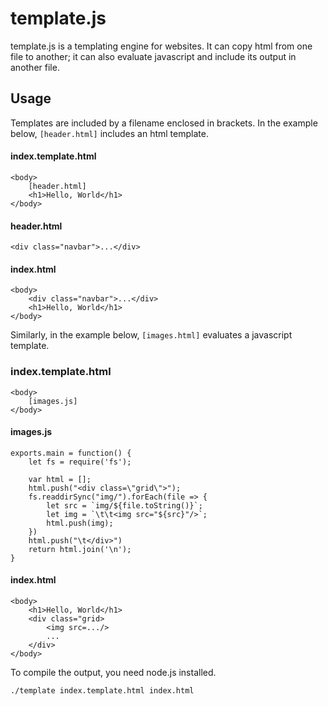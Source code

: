 # template.js
template.js is a templating engine for websites. It can copy html from one file to another; it can also evaluate javascript and include its output in another file. 

## Usage
Templates are included by a filename enclosed in brackets. In the example below, `[header.html]` includes an html template.

#### index.template.html
```
<body>
	[header.html]
	<h1>Hello, World</h1>
</body>
```

#### header.html
```
<div class="navbar">...</div>
```

#### index.html
```
<body>
	<div class="navbar">...</div>
	<h1>Hello, World</h1>
</body>
```

Similarly, in the example below, `[images.html]` evaluates a javascript template.

### index.template.html
```
<body>
	[images.js]
</body>
```

#### images.js
```
exports.main = function() {
	let fs = require('fs');

	var html = [];
	html.push("<div class=\"grid\">");
	fs.readdirSync("img/").forEach(file => {
		let src = `img/${file.toString()}`;
		let img = `\t\t<img src="${src}"/>`;
		html.push(img);
	})
	html.push("\t</div>")
	return html.join('\n');
}
```

#### index.html
```
<body>
	<h1>Hello, World</h1>
	<div class="grid>
		<img src=.../>
		...
	</div>
</body>
```

To compile the output, you need node.js installed.

```
./template index.template.html index.html
```